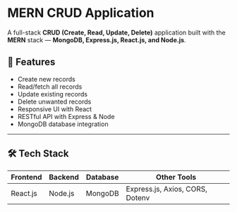 # MERN CRUD Application

A full-stack **CRUD (Create, Read, Update, Delete)** application built with the **MERN** stack — **MongoDB, Express.js, React.js, and Node.js**.

## 🚀 Features

- Create new records
- Read/fetch all records
- Update existing records
- Delete unwanted records
- Responsive UI with React
- RESTful API with Express & Node
- MongoDB database integration

---

## 🛠️ Tech Stack

| Frontend | Backend | Database | Other Tools |
|----------|---------|----------|-------------|
| React.js | Node.js | MongoDB  | Express.js, Axios, CORS, Dotenv |
